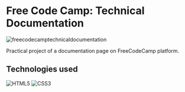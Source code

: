 # Free Code Camp: Technical Documentation

![freecodecamptechnicaldocumentation](https://user-images.githubusercontent.com/91050670/169934160-dedb4fb7-ff69-4425-8441-f6d9887fb759.gif)

Practical project of a documentation page on FreeCodeCamp platform.


## Technologies used
![HTML5](https://img.shields.io/badge/html5-%23E34F26.svg?style=for-the-badge&logo=html5&logoColor=white)
![CSS3](https://img.shields.io/badge/css3-%231572B6.svg?style=for-the-badge&logo=css3&logoColor=white)
